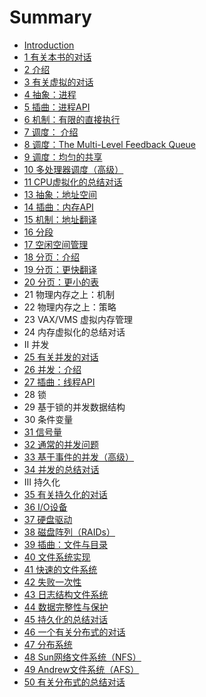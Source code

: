 # Summary

* [Introduction](README.md)
* [1 有关本书的对话](chapter1.md)
* [2 介绍](chapter2.md)
* [3 有关虚拟的对话](chapter3.md)
* [4 抽象：进程](chapter4.md)
* [5 插曲：进程API](chapter5.md)
* [6 机制：有限的直接执行](chapter6.md)
* [7 调度： 介绍](chapter7.md)
* [8 调度：The Multi-Level Feedback Queue](chapter8.md)
* [9 调度：均匀的共享](chapter9.md)
* [10 多处理器调度（高级）](chapter10.md)
* [11 CPU虚拟化的总结对话](chapter11.md)
* [13 抽象：地址空间](chapter13.md)
* [14 插曲：内存API](chapter14.md)
* [15 机制：地址翻译](chapter15.md)
* [16 分段](chapter16.md)
* [17 空闲空间管理](chapter17.md)
* [18 分页：介绍](chapter18.md)
* [19 分页：更快翻译](chapter19.md)
* [20 分页：更小的表](chapter20.md)
* 21 物理内存之上：机制
* 22 物理内存之上：策略
* 23 VAX/VMS 虚拟内存管理
* 24 内存虚拟化的总结对话
* II 并发
* [25 有关并发的对话](chapter25.md)
* [26 并发：介绍](chapter26.md)
* [27 插曲：线程API](chapter27.md)
* 28 锁
* 29 基于锁的并发数据结构
* 30 条件变量
* [31 信号量](chapter31.md)
* [32 通常的并发问题](chapter32.md)
* [33 基于事件的并发（高级）](chapter33.md)
* [34 并发的总结对话](chapter34.md)
* III 持久化
* [35 有关持久化的对话](chapter35.md)
* [36 I/O设备](chapter36.md)
* [37 硬盘驱动](chapter37.md)
* [38 磁盘阵列（RAIDs）](chapter38.md)
* [39 插曲：文件与目录](chapter39.md)
* [40 文件系统实现](chapter40.md)
* [41 快速的文件系统](chapter41.md)
* [42 失败一次性](chapter42.md)
* [43 日志结构文件系统](chapter43.md)
* [44 数据完整性与保护](chapter44.md)
* [45 持久化的总结对话](chapter45.md)
* [46 一个有关分布式的对话](chapter46.md)
* [47 分布系统](chapter47.md)
* [48 Sun网络文件系统（NFS）](chapter48.md)
* [49 Andrew文件系统（AFS）](chapter49.md)
* [50 有关分布式的总结对话](chapter50.md)

